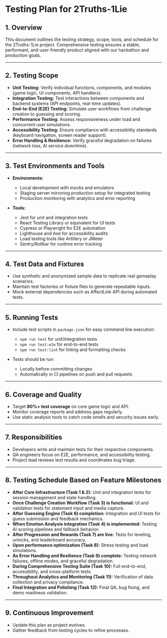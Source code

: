 # Testing Plan for 2Truths-1Lie

## 1. Overview

This document outlines the testing strategy, scope, tools, and schedule for the 2Truths-1Lie project. Comprehensive testing ensures a stable, performant, and user-friendly product aligned with our hackathon and production goals.

---

## 2. Testing Scope

- **Unit Testing:** Verify individual functions, components, and modules (game logic, UI components, API handlers).
- **Integration Testing:** Test interactions between components and backend systems (API endpoints, real-time updates).
- **End-to-End (E2E) Testing:** Simulate user workflows from challenge creation to guessing and scoring.
- **Performance Testing:** Assess responsiveness under load and concurrent user simulations.
- **Accessibility Testing:** Ensure compliance with accessibility standards (keyboard navigation, screen reader support).
- **Error Handling & Resilience:** Verify graceful degradation on failures (network loss, AI service downtime).

---

## 3. Test Environments and Tools

- **Environments:**
  - Local development with mocks and emulators
  - Staging server mirroring production setup for integrated testing
  - Production monitoring with analytics and error reporting

- **Tools:**
  - Jest for unit and integration tests
  - React Testing Library or equivalent for UI tests
  - Cypress or Playwright for E2E automation
  - Lighthouse and Axe for accessibility audits
  - Load testing tools like Artillery or JMeter
  - Sentry/Rollbar for runtime error tracking

---

## 4. Test Data and Fixtures

- Use synthetic and anonymized sample data to replicate real gameplay scenarios.
- Maintain test factories or fixture files to generate repeatable inputs.
- Mock external dependencies such as AffectLink API during automated tests.

---

## 5. Running Tests

- Include test scripts in `package.json` for easy command line execution:
  - `npm run test` for unit/integration tests
  - `npm run test:e2e` for end-to-end tests
  - `npm run test:lint` for linting and formatting checks

- Tests should be run:
  - Locally before committing changes
  - Automatically in CI pipelines on push and pull requests

---

## 6. Coverage and Quality

- Target **80%+ test coverage** on core game logic and API.
- Monitor coverage reports and address gaps regularly.
- Use static analysis tools to catch code smells and security issues early.

---

## 7. Responsibilities

- Developers write and maintain tests for their respective components.
- QA engineers focus on E2E, performance, and accessibility testing.
- Project lead reviews test results and coordinates bug triage.

---

## 8. Testing Schedule Based on Feature Milestones

- **After Core Infrastructure (Task 1 & 2):** Unit and integration tests for session management and state handling.
- **Once Challenge Creation Workflow (Task 3) is functional:** UI and validation tests for statement input and media capture.
- **After Guessing Engine (Task 6) completion:** Integration and UI tests for guess submission and feedback mechanics.
- **When Emotion Analysis integration (Task 4) is implemented:** Testing AI scoring pipelines and fallback behavior.
- **After Progression and Rewards (Task 7) are live:** Tests for leveling, unlocks, and leaderboard accuracy.
- **Upon performance optimization (Task 8):** Stress testing and load simulations.
- **As Error Handling and Resilience (Task 9) complete:** Testing network failures, offline modes, and graceful degradation.
- **During Comprehensive Testing Suite (Task 10):** Full end-to-end, accessibility, and cross-platform tests.
- **Throughout Analytics and Monitoring (Task 11):** Verification of data collection and privacy compliance.
- **Final Integration and Polishing (Task 12):** Final QA, bug fixing, and demo readiness validation.

---

## 9. Continuous Improvement

- Update this plan as project evolves.
- Gather feedback from testing cycles to refine processes.
